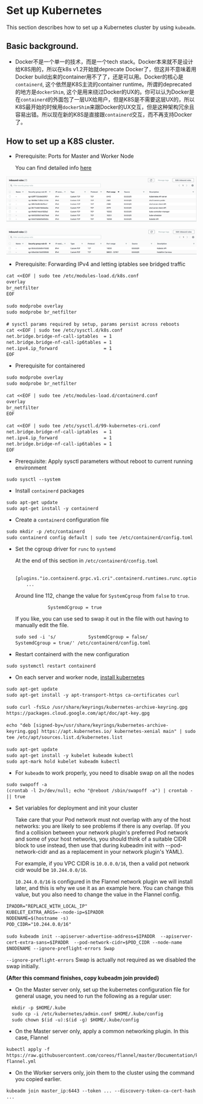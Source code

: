 # Set up Kubernetes

This section describes how to set up a Kubernetes cluster by using `kubeadm`.

## Basic background.

- Docker不是一个单一的技术，而是一个tech stack。Docker本来就不是设计给K8S用的，所以在k8s v1.2开始就deprecate Docker了，但这并不意味着用Docker build出来的container用不了了，还是可以用。Docker的核心是`containerd`, 这个依然是K8S主流的container runtime。所谓的deprecated的地方是`dockerShim`, 这个是用来绕过Docker的UX的。你可以认为Docker是在`containerd`的外面包了一层UX给用户，但是K8S是不需要这层UX的，所以K8S最开始的时候用`dockerShim`来跟Docker的UX交互，但是这种架构冗余且容易出错。所以现在新的K8S是直接跟`containerd`交互，而不再支持Docker了。

## How to set up a K8S cluster.

- Prerequisite: Ports for Master and Worker Node

  You can find detailed info [here](https://kubernetes.io/docs/reference/ports-and-protocols/)

![Ports for Master Node](./images/master_node_ports.png)

![Ports for Worker Node](./images/worker_node_ports.png)

- Prerequisite: Forwarding IPv4 and letting iptables see bridged traffic

```shell
cat <<EOF | sudo tee /etc/modules-load.d/k8s.conf
overlay
br_netfilter
EOF

sudo modprobe overlay
sudo modprobe br_netfilter

# sysctl params required by setup, params persist across reboots
cat <<EOF | sudo tee /etc/sysctl.d/k8s.conf
net.bridge.bridge-nf-call-iptables  = 1
net.bridge.bridge-nf-call-ip6tables = 1
net.ipv4.ip_forward                 = 1
EOF

```

- Prerequisite for containered

```shell
sudo modprobe overlay
sudo modprobe br_netfilter

cat <<EOF | sudo tee /etc/modules-load.d/containerd.conf
overlay
br_netfilter
EOF

cat <<EOF | sudo tee /etc/sysctl.d/99-kubernetes-cri.conf
net.bridge.bridge-nf-call-iptables  = 1
net.ipv4.ip_forward                 = 1
net.bridge.bridge-nf-call-ip6tables = 1
EOF
```

- Prerequisite: Apply sysctl parameters without reboot to current running environment

```shell
sudo sysctl --system
```

- Install `containerd` packages

```shell
sudo apt-get update 
sudo apt-get install -y containerd
```

- Create a `containerd` configuration file

```shell
sudo mkdir -p /etc/containerd
sudo containerd config default | sudo tee /etc/containerd/config.toml
```

- Set the cgroup driver for `runc` to `systemd`
  
  At the end of this section in `/etc/containerd/config.toml`
  ```
        [plugins."io.containerd.grpc.v1.cri".containerd.runtimes.runc.options]
      ...
  ```

  Around line 112, change the value for `SystemCgroup` from `false` to `true`.
  ```
              SystemdCgroup = true
  ```

  If you like, you can use sed to swap it out in the file with out having to manually edit the file.
  ```
  sudo sed -i 's/            SystemdCgroup = false/            SystemdCgroup = true/' /etc/containerd/config.toml
  ```

- Restart containerd with the new configuration

```shell
sudo systemctl restart containerd
```

- On each server and worker node, [install kubernetes](https://kubernetes.io/docs/setup/production-environment/tools/kubeadm/install-kubeadm/#installing-kubeadm-kubelet-and-kubectl)

```shell
sudo apt-get update
sudo apt-get install -y apt-transport-https ca-certificates curl

sudo curl -fsSLo /usr/share/keyrings/kubernetes-archive-keyring.gpg https://packages.cloud.google.com/apt/doc/apt-key.gpg

echo "deb [signed-by=/usr/share/keyrings/kubernetes-archive-keyring.gpg] https://apt.kubernetes.io/ kubernetes-xenial main" | sudo tee /etc/apt/sources.list.d/kubernetes.list

sudo apt-get update
sudo apt-get install -y kubelet kubeadm kubectl
sudo apt-mark hold kubelet kubeadm kubectl
```

- For `kubeadm` to work properly, you need to disable swap on all the nodes

```shell
sudo swapoff -a
(crontab -l 2>/dev/null; echo "@reboot /sbin/swapoff -a") | crontab - || true
```

- Set variables for deployment and init your cluster
  
  Take care that your Pod network must not overlap with any of the host networks: you are likely to see problems if there is any overlap. (If you find a collision between your network plugin's preferred Pod network and some of your host networks, you should think of a suitable CIDR block to use instead, then use that during kubeadm init with --pod-network-cidr and as a replacement in your network plugin's YAML).

  For example, if you VPC CIDR is `10.0.0.0/16`, then a valid pot network cidr would be `10.244.0.0/16`.

  `10.244.0.0/16` is configured in the Flannel network plugin we will install later, and this is why we use it as an example here. You can change this value, but you also need to change the value in the Flannel config.

```shell
IPADDR="REPLACE_WITH_LOCAL_IP"
KUBELET_EXTRA_ARGS=--node-ip=$IPADDR
NODENAME=$(hostname -s)
POD_CIDR="10.244.0.0/16"

sudo kubeadm init --apiserver-advertise-address=$IPADDR  --apiserver-cert-extra-sans=$IPADDR  --pod-network-cidr=$POD_CIDR --node-name $NODENAME --ignore-preflight-errors Swap
```
  
  `--ignore-preflight-errors` Swap is actually not required as we disabled the swap initially.

  **(After this command finishes, copy kubeadm join provided)**

- On the Master server only, set up the kubernetes configuration file for general usage, you need to run the following as a regular user:
```shell
  mkdir -p $HOME/.kube
  sudo cp -i /etc/kubernetes/admin.conf $HOME/.kube/config
  sudo chown $(id -u):$(id -g) $HOME/.kube/config
```

- On the Master server only, apply a common networking plugin. In this case, Flannel
```
kubectl apply -f https://raw.githubusercontent.com/coreos/flannel/master/Documentation/kube-flannel.yml
```

- On the Worker servers only, join them to the cluster using the command you copied earlier. 
```
kubeadm join master_ip:6443 --token ... --discovery-token-ca-cert-hash ...
```
